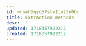```yaml
---
id: wuswh5qyq57slw1lu25u0bu
title: Extraction_methods
desc: ''
updated: 1718357922212
created: 1718357922212
---
```


